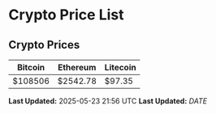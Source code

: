 # Crypto Price List

## Crypto Prices
| Bitcoin | Ethereum | Litecoin |
| ------- | -------- | -------- |
| $108506 | $2542.78 | $97.35 |
**Last Updated:** 2025-05-23 21:56 UTC
**Last Updated:** $DATE$
